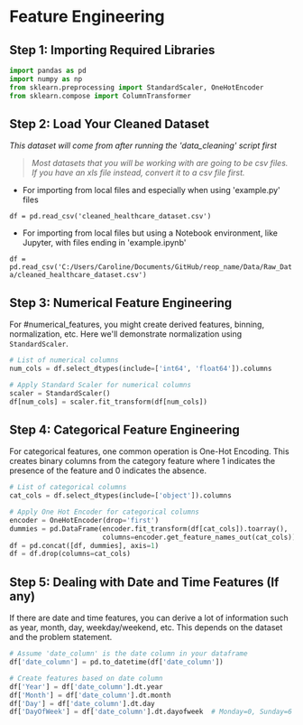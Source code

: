 # Feature Engineering

## Step 1: Importing Required Libraries

```python
import pandas as pd
import numpy as np
from sklearn.preprocessing import StandardScaler, OneHotEncoder
from sklearn.compose import ColumnTransformer
```

## Step 2: Load Your Cleaned Dataset

_This dataset will come from after running the 'data_cleaning' script first_

> _Most datasets that you will be working with are going to be csv files. If you have an xls file instead, convert it to a csv file first._

- For importing from local files and especially when using 'example.py' files

`df = pd.read_csv('cleaned_healthcare_dataset.csv')`

- For importing from local files but using a Notebook environment, like Jupyter, with files ending in 'example.ipynb'

`df = pd.read_csv('C:/Users/Caroline/Documents/GitHub/reop_name/Data/Raw_Data/cleaned_healthcare_dataset.csv')`

## Step 3: Numerical Feature Engineering

For #numerical_features, you might create derived features, binning, normalization, etc. Here we'll demonstrate normalization using `StandardScaler`.

```python
# List of numerical columns
num_cols = df.select_dtypes(include=['int64', 'float64']).columns

# Apply Standard Scaler for numerical columns
scaler = StandardScaler()
df[num_cols] = scaler.fit_transform(df[num_cols])
```

## Step 4: Categorical Feature Engineering

For categorical features, one common operation is One-Hot Encoding. This creates binary columns from the category feature where 1 indicates the presence of the feature and 0 indicates the absence.

```python
# List of categorical columns
cat_cols = df.select_dtypes(include=['object']).columns

# Apply One Hot Encoder for categorical columns
encoder = OneHotEncoder(drop='first')
dummies = pd.DataFrame(encoder.fit_transform(df[cat_cols]).toarray(),
                       columns=encoder.get_feature_names_out(cat_cols))
df = pd.concat([df, dummies], axis=1)
df = df.drop(columns=cat_cols)
```

## Step 5: Dealing with Date and Time Features (If any)

If there are date and time features, you can derive a lot of information such as year, month, day, weekday/weekend, etc. This depends on the dataset and the problem statement.

```python
# Assume 'date_column' is the date column in your dataframe
df['date_column'] = pd.to_datetime(df['date_column'])

# Create features based on date column
df['Year'] = df['date_column'].dt.year
df['Month'] = df['date_column'].dt.month
df['Day'] = df['date_column'].dt.day
df['DayOfWeek'] = df['date_column'].dt.dayofweek  # Monday=0, Sunday=6

```
